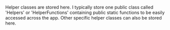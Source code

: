 Helper classes are stored here. 
I typically store one public class called 'Helpers' or 'HelperFunctions' containing public static functions to be easily accessed across the app.
Other specific helper classes can also be stored here.